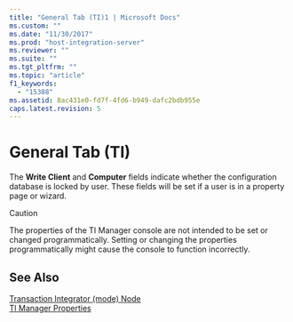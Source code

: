 ```yaml
---
title: "General Tab (TI)1 | Microsoft Docs"
ms.custom: ""
ms.date: "11/30/2017"
ms.prod: "host-integration-server"
ms.reviewer: ""
ms.suite: ""
ms.tgt_pltfrm: ""
ms.topic: "article"
f1_keywords: 
  - "15388"
ms.assetid: 8ac431e0-fd7f-4fd6-b949-dafc2bdb955e
caps.latest.revision: 5
---
```

# General Tab (TI)
The **Write Client** and **Computer** fields indicate whether the configuration database is locked by user. These fields will be set if a user is in a property page or wizard.  
  
> [!CAUTION]
>  The properties of the TI Manager console are not intended to be set or changed programmatically. Setting or changing the properties programmatically might cause the console to function incorrectly.  
  
## See Also  
 [Transaction Integrator (mode) Node](../HIS2010/transaction-integrator-mode-node1.md)   
 [TI Manager Properties](../HIS2010/ti-manager-properties1.md)